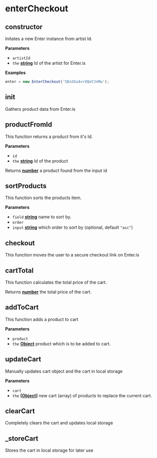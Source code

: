 # enterCheckout

<!-- Generated by documentation.js. Update this documentation by updating the source code. -->

## constructor

Initates a new Enter instance from artist Id.

**Parameters**

-   `artistId`  
-   `the` **[string](https://developer.mozilla.org/en-US/docs/Web/JavaScript/Reference/Global_Objects/String)** Id of the artist for Enter.is

**Examples**

```javascript
enter = new EnterCheckout('5BzdSo4vrXQoYJnMw');
```

## init

Gathers product data from Enter.is

## productFromId

This function returns a product from it's Id.

**Parameters**

-   `id`  
-   `the` **[string](https://developer.mozilla.org/en-US/docs/Web/JavaScript/Reference/Global_Objects/String)** Id of the product

Returns **[number](https://developer.mozilla.org/en-US/docs/Web/JavaScript/Reference/Global_Objects/Number)** a product found from the input id

## sortProducts

This function sorts the products item.

**Parameters**

-   `field` **[string](https://developer.mozilla.org/en-US/docs/Web/JavaScript/Reference/Global_Objects/String)** name to sort by.
-   `order`  
-   `input` **[string](https://developer.mozilla.org/en-US/docs/Web/JavaScript/Reference/Global_Objects/String)** which order to sort by (optional, default `"asc"`)

## checkout

This function moves the user to a secure checkout link on Enter.is

## cartTotal

This function calculates the total price of the cart.

Returns **[number](https://developer.mozilla.org/en-US/docs/Web/JavaScript/Reference/Global_Objects/Number)** the total price of the cart.

## addToCart

This function adds a product to cart

**Parameters**

-   `product`  
-   `the` **[Object](https://developer.mozilla.org/en-US/docs/Web/JavaScript/Reference/Global_Objects/Object)** product which is to be added to cart.

## updateCart

Manually updates cart object and the cart in local storage

**Parameters**

-   `cart`  
-   `the` **\[[Object](https://developer.mozilla.org/en-US/docs/Web/JavaScript/Reference/Global_Objects/Object)]** new cart (array) of products to replace the current cart.

## clearCart

Completely clears the cart and updates local storage

## \_storeCart

Stores the cart in local storage for later use
